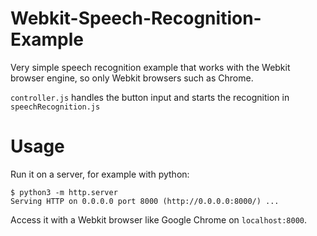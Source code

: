 # Webkit-Speech-Recognition-Example

Very simple speech recognition example that works with the Webkit browser engine, so only Webkit browsers such as Chrome.

```controller.js``` handles the button input and starts the recognition in ```speechRecognition.js```

# Usage
Run it on a server, for example with python:
```
$ python3 -m http.server
Serving HTTP on 0.0.0.0 port 8000 (http://0.0.0.0:8000/) ...
```

Access it with a Webkit browser like Google Chrome on `localhost:8000`.
